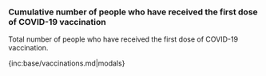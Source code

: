 ### Cumulative number of people who have received the first dose of COVID-19 vaccination

Total number of people who have received the first dose of COVID-19 vaccination.

{inc:base/vaccinations.md|modals}
